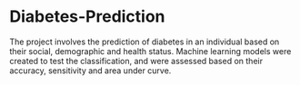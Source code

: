 # Diabetes-Prediction
The project involves the prediction of diabetes in an individual based on their social, demographic and health status. Machine learning models were created to test the classification, and were assessed based on their accuracy, sensitivity and area under curve.

